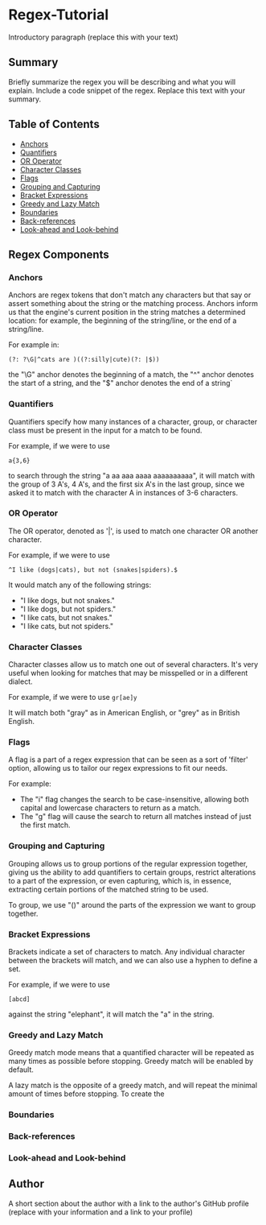 # Regex-Tutorial

Introductory paragraph (replace this with your text)

## Summary

Briefly summarize the regex you will be describing and what you will explain. Include a code snippet of the regex. Replace this text with your summary.

## Table of Contents

- [Anchors](#anchors)
- [Quantifiers](#quantifiers)
- [OR Operator](#or-operator)
- [Character Classes](#character-classes)
- [Flags](#flags)
- [Grouping and Capturing](#grouping-and-capturing)
- [Bracket Expressions](#bracket-expressions)
- [Greedy and Lazy Match](#greedy-and-lazy-match)
- [Boundaries](#boundaries)
- [Back-references](#back-references)
- [Look-ahead and Look-behind](#look-ahead-and-look-behind)

## Regex Components

### Anchors
Anchors are regex tokens that don't match any characters but that say or assert something about the string or the matching process. Anchors inform us that the engine's current position in the string matches a determined location: for example, the beginning of the string/line, or the end of a string/line.

For example in: 

`(?: ?\G|^cats are )((?:silly|cute)(?: |$))`

 the "\G" anchor denotes the beginning of a match, the "^" anchor denotes the start of a string, and the "$" anchor denotes the end of a string`

### Quantifiers
Quantifiers specify how many instances of a character, group, or character class must be present in the input for a match to be found.

For example, if we were to use

`a{3,6}`

to search through the string "a aa aaa aaaa aaaaaaaaaa", it will match with the group of 3 A's, 4 A's, and the first six A's in the last group, since we asked it to match with the character A in instances of 3-6 characters.

### OR Operator
The OR operator, denoted as '|', is used to match one character OR another character.

For example, if we were to use

`^I like (dogs|cats), but not (snakes|spiders).$`

It would match any of the following strings:

- "I like dogs, but not snakes."
- "I like dogs, but not spiders."
- "I like cats, but not snakes."
- "I like cats, but not spiders."

### Character Classes
Character classes allow us to match one out of several characters. It's very useful when looking for matches that may be misspelled or in a different dialect.

For example, if we were to use
`gr[ae]y`

It will match both "gray" as in American English, or "grey" as in British English.

### Flags

A flag is a part of a regex expression that can be seen as a sort of 'filter' option, allowing us to tailor our regex expressions to fit our needs.

For example: 
- The "i" flag changes the search to be case-insensitive, allowing both capital and lowercase characters to return as a match.
- The "g" flag will cause the search to return all matches instead of just the first match.

### Grouping and Capturing
Grouping allows us to group portions of the regular expression together, giving us the ability to add quantifiers to certain groups, restrict alterations to a part of the expression, or even capturing, which is, in essence, extracting certain portions of the matched string to be used.

To group, we use "()" around the parts of the expression we want to group together.

### Bracket Expressions
Brackets indicate a set of characters to match. Any individual character between the brackets will match, and we can also use a hyphen to define a set.

For example, if we were to use

`[abcd]`

against the string "elephant", it will match the "a" in the string.

### Greedy and Lazy Match
Greedy match mode means that a quantified character will be repeated as many times as possible before stopping. Greedy match will be enabled by default.

A lazy match is the opposite of a greedy match, and will repeat the minimal amount of times before stopping. To create the 

### Boundaries

### Back-references

### Look-ahead and Look-behind

## Author

A short section about the author with a link to the author's GitHub profile (replace with your information and a link to your profile)
